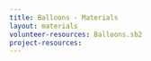 ```yaml
---
title: Balloons - Materials
layout: materials
volunteer-resources: Balloons.sb2
project-resources: 
---
```

